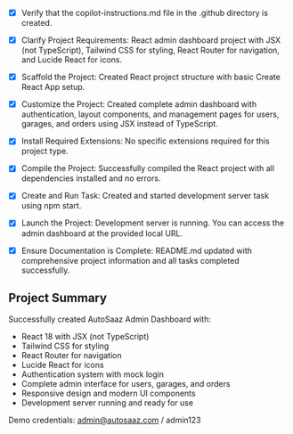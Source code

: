 <!-- Use this file to provide workspace-specific custom instructions to Copilot. For more details, visit https://code.visualstudio.com/docs/copilot/copilot-customization#_use-a-githubcopilotinstructionsmd-file -->
- [x] Verify that the copilot-instructions.md file in the .github directory is created.

- [x] Clarify Project Requirements: React admin dashboard project with JSX (not TypeScript), Tailwind CSS for styling, React Router for navigation, and Lucide React for icons.

- [x] Scaffold the Project: Created React project structure with basic Create React App setup.

- [x] Customize the Project: Created complete admin dashboard with authentication, layout components, and management pages for users, garages, and orders using JSX instead of TypeScript.

- [x] Install Required Extensions: No specific extensions required for this project type.

- [x] Compile the Project: Successfully compiled the React project with all dependencies installed and no errors.

- [x] Create and Run Task: Created and started development server task using npm start.

- [x] Launch the Project: Development server is running. You can access the admin dashboard at the provided local URL.

- [x] Ensure Documentation is Complete: README.md updated with comprehensive project information and all tasks completed successfully.

## Project Summary

Successfully created AutoSaaz Admin Dashboard with:
- React 18 with JSX (not TypeScript)
- Tailwind CSS for styling
- React Router for navigation
- Lucide React for icons
- Authentication system with mock login
- Complete admin interface for users, garages, and orders
- Responsive design and modern UI components
- Development server running and ready for use

Demo credentials: admin@autosaaz.com / admin123
